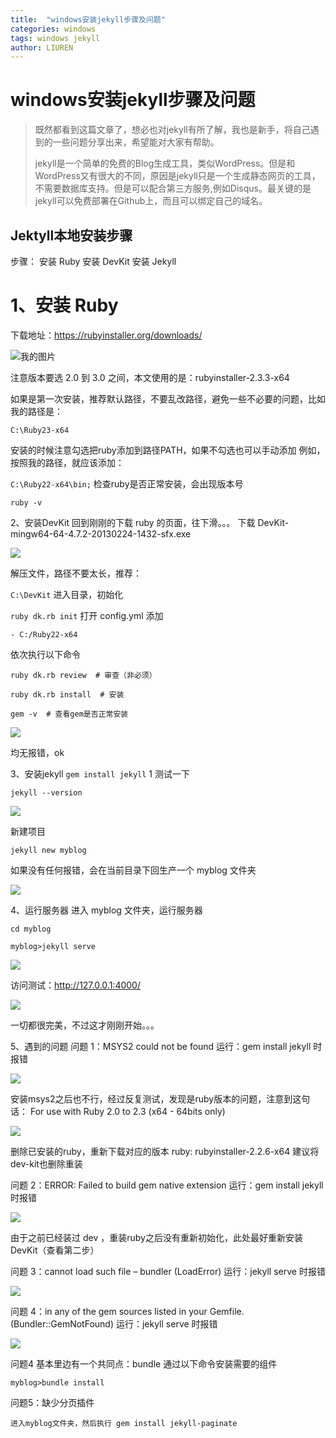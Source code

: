 ```yaml
---
title:  "windows安装jekyll步骤及问题"
categories: windows
tags: windows jekyll
author: LIUREN
---
```




# windows安装jekyll步骤及问题

> 既然都看到这篇文章了，想必也对jekyll有所了解，我也是新手，将自己遇到的一些问题分享出来，希望能对大家有帮助。
>
> jekyll是一个简单的免费的Blog生成工具，类似WordPress。但是和WordPress又有很大的不同，原因是jekyll只是一个生成静态网页的工具，不需要数据库支持。但是可以配合第三方服务,例如Disqus。最关键的是jekyll可以免费部署在Github上，而且可以绑定自己的域名。



## Jektyll本地安装步骤

步骤： 
安装 Ruby 
安装 DevKit 
安装 Jekyll

# 1、安装 Ruby

下载地址：<https://rubyinstaller.org/downloads/>

![我的图片](https://www.codepeople.cn/imges/12.png)

注意版本要选 2.0 到 3.0 之间，本文使用的是：rubyinstaller-2.3.3-x64

如果是第一次安装，推荐默认路径，不要乱改路径，避免一些不必要的问题，比如我的路径是：

`C:\Ruby23-x64`

安装的时候注意勾选把ruby添加到路径PATH，如果不勾选也可以手动添加 
例如，按照我的路径，就应该添加：

`C:\Ruby22-x64\bin;`
检查ruby是否正常安装，会出现版本号

`ruby -v`


2、安装DevKit
回到刚刚的下载 ruby 的页面，往下滑。。。 
下载 DevKit-mingw64-64-4.7.2-20130224-1432-sfx.exe

![](https://www.codepeople.cn/imges/windows-jekyll/001.png)

解压文件，路径不要太长，推荐：

`C:\DevKit`
进入目录，初始化

`ruby dk.rb init`
打开 config.yml 添加

`- C:/Ruby22-x64`


依次执行以下命令

`ruby dk.rb review  # 审查（非必须）`

`ruby dk.rb install  # 安装`

`gem -v  # 查看gem是否正常安装`

![](https://www.codepeople.cn/imges/windows-jekyll/002.png)

均无报错，ok

3、安装jekyll
`gem install jekyll`
1
测试一下

`jekyll --version`

![](https://www.codepeople.cn/imges/windows-jekyll/003.png)

新建项目

`jekyll new myblog`

如果没有任何报错，会在当前目录下回生产一个 myblog 文件夹

![](https://www.codepeople.cn/imges/windows-jekyll/004.png)

4、运行服务器
进入 myblog 文件夹，运行服务器

`cd myblog`

`myblog>jekyll serve`

![](https://www.codepeople.cn/imges/windows-jekyll/005.png)

访问测试：http://127.0.0.1:4000/

![](https://www.codepeople.cn/imges/windows-jekyll/006.png)

一切都很完美，不过这才刚刚开始。。。

5、遇到的问题
问题 1：MSYS2 could not be found
运行：gem install jekyll 时报错

![](https://www.codepeople.cn/imges/windows-jekyll/007.png)

安装msys2之后也不行，经过反复测试，发现是ruby版本的问题，注意到这句话： 
For use with Ruby 2.0 to 2.3 (x64 - 64bits only)

![](https://www.codepeople.cn/imges/windows-jekyll/008.png)

删除已安装的ruby，重新下载对应的版本 
ruby: rubyinstaller-2.2.6-x64 
建议将dev-kit也删除重装

问题 2：ERROR: Failed to build gem native extension
运行：gem install jekyll 时报错

![](https://www.codepeople.cn/imges/windows-jekyll/009.png)

由于之前已经装过 dev ，重装ruby之后没有重新初始化，此处最好重新安装DevKit（查看第二步）

问题 3：cannot load such file – bundler (LoadError)
运行：jekyll serve 时报错 

![](https://www.codepeople.cn/imges/windows-jekyll/010.png)

问题 4：in any of the gem sources listed in your Gemfile. (Bundler::GemNotFound)
运行：jekyll serve 时报错

![](https://www.codepeople.cn/imges/windows-jekyll/011.png)

问题4 基本里边有一个共同点：bundle 
通过以下命令安装需要的组件

`myblog>bundle install`

问题5：缺少分页插件

`进入myblog文件夹，然后执行 gem install jekyll-paginate `